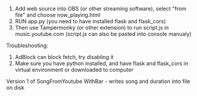 1. Add web source into OBS (or other streaming software), select "from file" and choose now_playing.html
2. RUN app.py (you need to have installed flask and flask_cors) 
3. Then use Tampermonky (or other extension) to run script.js in music.youtube.com (script.js can also be pasted into console manualy)

Troubleshooting:
1. AdBlock can block fetch, try disabling it
2. Make sure you have python installed, and have flask and flask_cors in virtual environment or downloaded to computer

Version 1 of SongFromYoutube WithBar - writes song and duration into file on disk